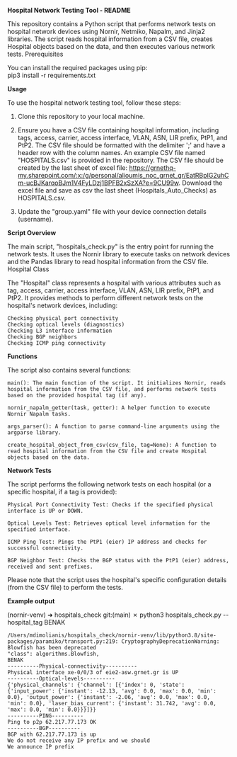 **Hospital Network Testing Tool - README**  

This repository contains a Python script that performs network tests on hospital network devices using Nornir, Netmiko, Napalm, and Jinja2 libraries. The script reads hospital information from a CSV file, creates Hospital objects based on the data, and then executes various network tests.
Prerequisites

You can install the required packages using pip:  
pip3 install -r requirements.txt

**Usage**

To use the hospital network testing tool, follow these steps:

1. Clone this repository to your local machine.

1. Ensure you have a CSV file containing hospital information, including tags, access, carrier, access interface, VLAN, ASN, LIR prefix, PtP1, and PtP2. The CSV file should be formatted with the delimiter ';' and have a header row with the column names. An example CSV file named "HOSPITALS.csv" is provided in the repository. 
The CSV file should be created by the last sheet of excel file: https://grnethq-my.sharepoint.com/:x:/g/personal/alioumis_noc_grnet_gr/EatRBpIG2uhCm-ucBJKarqoBJm1V4FyLDzj1BPFB2xSzXA?e=9CU99w. Download the excel file and save as csv the last sheet (Hospitals_Auto_Checks) as HOSPITALS.csv.
1. Update the "group.yaml" file with your device connection details (username).

**Script Overview**

The main script, "hospitals_check.py" is the entry point for running the network tests. It uses the Nornir library to execute tasks on network devices and the Pandas library to read hospital information from the CSV file.
Hospital Class

The "Hospital" class represents a hospital with various attributes such as tag, access, carrier, access interface, VLAN, ASN, LIR prefix, PtP1, and PtP2. It provides methods to perform different network tests on the hospital's network devices, including:

    Checking physical port connectivity
    Checking optical levels (diagnostics)
    Checking L3 interface information
    Checking BGP neighbors
    Checking ICMP ping connectivity

**Functions**

The script also contains several functions:

    main(): The main function of the script. It initializes Nornir, reads hospital information from the CSV file, and performs network tests based on the provided hospital tag (if any).

    nornir_napalm_getter(task, getter): A helper function to execute Nornir Napalm tasks.

    args_parser(): A function to parse command-line arguments using the argparse library.

    create_hospital_object_from_csv(csv_file, tag=None): A function to read hospital information from the CSV file and create Hospital objects based on the data.

**Network Tests**

The script performs the following network tests on each hospital (or a specific hospital, if a tag is provided):

    Physical Port Connectivity Test: Checks if the specified physical interface is UP or DOWN.

    Optical Levels Test: Retrieves optical level information for the specified interface.

    ICMP Ping Test: Pings the PtP1 (eier) IP address and checks for successful connectivity.

    BGP Neighbor Test: Checks the BGP status with the PtP1 (eier) address, received and sent prefixes.

Please note that the script uses the hospital's specific configuration details (from the CSV file) to perform the tests.

**Example output** 

(nornir-venv) ➜  hospitals_check git:(main) ✗ python3 hospitals_check.py --hospital_tag BENAK
    
    /Users/mdimolianis/hospitals_check/nornir-venv/lib/python3.8/site-packages/paramiko/transport.py:219: CryptographyDeprecationWarning: Blowfish has been deprecated
    "class": algorithms.Blowfish,
    BENAK
    ----------Physical-connectivity----------
    Physical interface xe-0/0/3 of eie2-asw.grnet.gr is UP
    ----------Optical-levels----------
    {'physical_channels': {'channel': [{'index': 0, 'state': {'input_power': {'instant': -12.13, 'avg': 0.0, 'max': 0.0, 'min': 0.0}, 'output_power': {'instant': -2.06, 'avg': 0.0, 'max': 0.0, 'min': 0.0}, 'laser_bias_current': {'instant': 31.742, 'avg': 0.0, 'max': 0.0, 'min': 0.0}}}]}}
    ----------PING----------
    Ping to p2p 62.217.77.173 OK
    ----------BGP----------
    BGP with 62.217.77.173 is up
    We do not receive any IP prefix and we should
    We announce IP prefix